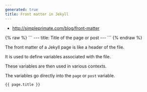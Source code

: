 ```yaml
---
generated: true
title: Front matter in Jekyll
---
```


- http://simpleprimate.com/blog/front-matter

<div markdown="1" class="ans">
{% raw %}
```
---
title: Title of the page or post
---
```
{% endraw %}
</div>

The front matter of a Jekyll page is like a header of the file.

It is used to define variables associated with the file.

These variables are then used in various contexts.

The variables go directly into the `page` or `post` variable.

```
{{ page.title }}
```
